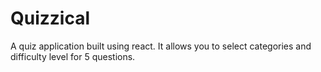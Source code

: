 # Quizzical
A quiz application built using react. It allows you to select categories and difficulty level for 5 questions. 

